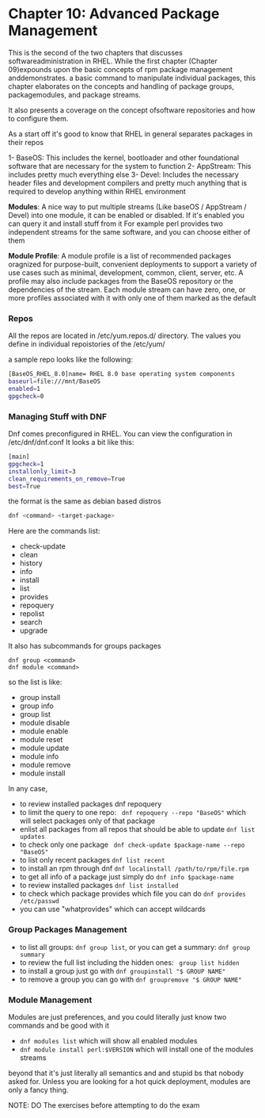 <h1> Chapter 10: Advanced Package Management </h1>

This is the second of the two chapters that discusses softwareadministration in RHEL. 
While the first chapter (Chapter 09)expounds upon the basic concepts of rpm package 
management anddemonstrates. a basic command to manipulate individual packages, this 
chapter elaborates on the concepts and handling of package groups, packagemodules,
and package streams.

It also presents a coverage on the concept ofsoftware repositories and how to configure them.

As a start off it's good to know that RHEL in general separates packages in their repos

1- BaseOS: This includes the kernel, bootloader and other foundational software that are necessary for the system to function
2- AppStream: This includes pretty much everything else
3- Devel: Includes the necessary header files and development compilers and pretty much anything that is required to develop anything within RHEL environment

**Modules**: A nice way to put multiple streams (Like baseOS / AppStream / Devel) into one module, it can be enabled or disabled. If it's enabled you can query it and install stuff from it
For example perl provides two independent streams for the same software, and you can choose either of them

**Module Profile**: A module profile is a list of recommended packages oragnized for purpose-built, convenient deployments to support a variety of use cases such as 
minimal, development, common, client, server, etc. A profile may also include packages from the BaseOS repository or the dependencies of the stream. 
Each module stream can have zero, one, or more profiles associated with it with only one of them marked as the default

<h3> Repos </h3>
All the repos are located in /etc/yum.repos.d/ directory. The values you define in individual repoistories of the /etc/yum/

a sample repo looks like the following:

```bash
[BaseOS_RHEL_8.0]name= RHEL 8.0 base operating system components
baseurl=file:///mnt/BaseOS
enabled=1
gpgcheck=0
```




<h3> Managing Stuff with DNF</h3>


Dnf comes preconfigured in RHEL. You can view the configuration in /etc/dnf/dnf.conf
It looks a bit like this:

```bash
[main]
gpgcheck=1
installonly_limit=3
clean_requirements_on_remove=True
best=True
```

the format is the same as debian based distros
```bash
dnf <command> <target-package>
```
Here are the commands list: 
- check-update
- clean
- history
- info
- install
- list
- provides
- repoquery
- repolist
- search
- upgrade

It also has subcommands for groups packages

```
dnf group <command>
dnf module <command>
```
so the list is like:

- group install
- group info
- group list
- module disable
- module enable
- module reset
- module update
- module info
- module remove
- module install 

In any case,

- to review installed packages dnf repoquery
- to limit the query to one repo:  ` dnf repoquery --repo "BaseOS"` which will select packages only of that package
- enlist all packages from all repos that should be able to update `dnf list updates`
- to check only one package ` dnf check-update $package-name --repo "BaseOS"`
- to list only recent packages `dnf list recent`
- to install an rpm through dnf `dnf localinstall /path/to/rpm/file.rpm`
- to get all info of a package just simply do ` dnf info $package-name `
- to review installed packages `dnf list installed `
- to check which package provides which file you can do ` dnf provides /etc/passwd `
- you can use "whatprovides" which can accept wildcards

<h3> Group Packages Management </h3> 

- to list all groups:  ` dnf group list `, or you can get a summary:  `dnf group summary`
- to review the full list including the hidden ones: ` group list hidden`
- to install a group just go with `dnf groupinstall "$ GROUP NAME"`
- to remove a group you can go with `dnf groupremove "$ GROUP NAME"`



<h3> Module Management </h3>

Modules are just preferences, and you could literally just know two commands and be good with it

- `dnf modules list` which will show all enabled modules
- `dnf module install perl:$VERSION` which will install one of the modules streams

beyond that it's just literally all semantics and and stupid bs that nobody asked for. Unless you are looking for a hot quick deployment, modules are only a fancy thing.







NOTE: DO The exercises before attempting to do the exam



